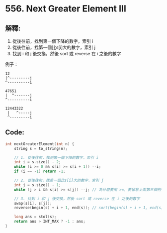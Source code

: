 # 556. Next Greater Element III

## 解釋:

1. 從後往前，找到第一個下降的數字，索引 i
2. 從後往前，找第一個比s[i]大的數字，索引 j
3. 找到 i 和 j 後交換，然後 sort 或 reverse 在 i 之後的數字

例子：
```
12
|^---------j
^----------i

47651
|  ^-------j
^----------i

12443322
 |   ^-----j
 ^---------i
```

## Code:
```cpp
int nextGreaterElement(int n) {
    string s = to_string(n);

    // 1. 從後往前，找到第一個下降的數字，索引 i
    int i = s.size() - 2;
    while (i >= 0 && s[i] >= s[i + 1]) --i;
    if (i == -1) return -1;

    // 2. 從後往前，找第一個比s[i]大的數字，索引 j
    int j = s.size() - 1;
    while (j > i && s[i] >= s[j]) --j; // 為什麼要用 >=，要留意上面第三個例子

    // 3. 找到 i 和 j 後交換，然後 sort 或 reverse 在 i 之後的數字
    swap(s[i], s[j]);
    reverse(begin(s) + i + 1, end(s)); // sort(begin(s) + i + 1, end(s));

    long ans = stol(s);
    return ans > INT_MAX ? -1 : ans;
}
```
